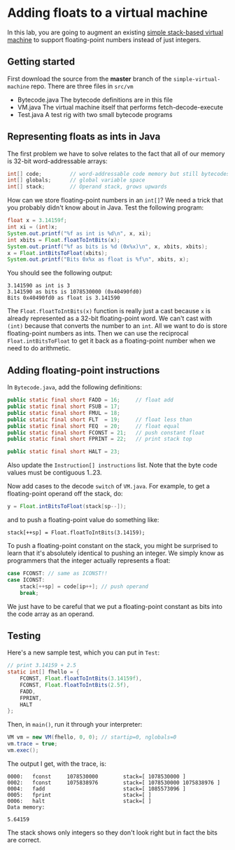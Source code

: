 # Adding floats to a virtual machine

In this lab, you are going to augment an existing [simple stack-based virtual machine](https://github.com/parrt/simple-virtual-machine) to support floating-point numbers instead of just integers.

## Getting started

First download the source from the **master** branch of the `simple-virtual-machine` repo. There are three files in `src/vm`

* Bytecode.java The bytecode definitions are in this file
* VM.java The virtual machine itself that performs fetch-decode-execute
* Test.java  A test rig with two small bytecode programs

## Representing floats as ints in Java

The first problem we have to solve relates to the fact that all of our memory is 32-bit word-addressable arrays:
 
```java
int[] code;         // word-addressable code memory but still bytecodes.
int[] globals;      // global variable space
int[] stack;        // Operand stack, grows upwards
```

How can we store floating-point numbers in an `int[]`? We need a trick that you probably didn't know about in Java. Test the following program:

```java
float x = 3.14159f;
int xi = (int)x;
System.out.printf("%f as int is %d\n", x, xi);
int xbits = Float.floatToIntBits(x);
System.out.printf("%f as bits is %d (0x%x)\n", x, xbits, xbits);
x = Float.intBitsToFloat(xbits);
System.out.printf("Bits 0x%x as float is %f\n", xbits, x);
```

You should see the following output:

```
3.141590 as int is 3
3.141590 as bits is 1078530000 (0x40490fd0)
Bits 0x40490fd0 as float is 3.141590
```

The `Float.floatToIntBits(x)` function is really just a cast because `x` is already represented as a 32-bit floating-point word. We can't cast with `(int)` because that converts the number to an `int`. All we want to do is store floating-point numbers as ints. Then we can use the reciprocal `Float.intBitsToFloat` to get it back as a floating-point number when we need to do arithmetic.

## Adding floating-point instructions

In `Bytecode.java`, add the following definitions:
 
```java
public static final short FADD = 16;     // float add
public static final short FSUB = 17;
public static final short FMUL = 18;
public static final short FLT  = 19;     // float less than
public static final short FEQ  = 20;     // float equal
public static final short FCONST = 21;   // push constant float
public static final short FPRINT = 22;   // print stack top

public static final short HALT = 23;
```

Also update the `Instruction[] instructions` list. Note that the byte code values must be contiguous 1..23.

Now add cases to the decode `switch` of `VM.java`.  For example, to get a floating-point operand off the stack, do:

```java
y = Float.intBitsToFloat(stack[sp--]);
```

and to push a floating-point value do something like:

```
stack[++sp] = Float.floatToIntBits(3.14159);
```

To push a floating-point constant on the stack, you might be surprised to learn that it's absolutely identical to pushing an integer. We simply know as programmers that the integer actually represents a float:

```java
case FCONST: // same as ICONST!!
case ICONST:
	stack[++sp] = code[ip++]; // push operand
	break;
```

We just have to be careful that we put a floating-point constant as bits into the code array as an operand.

## Testing

Here's a new sample test, which you can put in `Test`:
 
```java
// print 3.14159 + 2.5
static int[] fhello = { 
	FCONST, Float.floatToIntBits(3.14159f),
	FCONST, Float.floatToIntBits(2.5f),
	FADD,
	FPRINT,
	HALT
};
```

Then, in `main()`, run it through your interpreter:

```java
VM vm = new VM(fhello, 0, 0); // startip=0, nglobals=0
vm.trace = true;
vm.exec();
```

The output I get, with the trace, is:

```
0000:	fconst     1078530000        stack=[ 1078530000 ]
0002:	fconst     1075838976        stack=[ 1078530000 1075838976 ]
0004:	fadd                         stack=[ 1085573096 ]
0005:	fprint                       stack=[ ]
0006:	halt                         stack=[ ]
Data memory:

5.64159
```

The stack shows only integers so they don't look right but in fact the bits are correct.